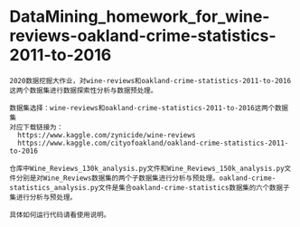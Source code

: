 # DataMining_homework_for_wine-reviews-oakland-crime-statistics-2011-to-2016
    2020数据挖掘大作业，对wine-reviews和oakland-crime-statistics-2011-to-2016这两个数据集进行数据探索性分析与数据预处理。

    数据集选择：wine-reviews和oakland-crime-statistics-2011-to-2016这两个数据集
    对应下载链接为：
      https://www.kaggle.com/zynicide/wine-reviews
      https://www.kaggle.com/cityofoakland/oakland-crime-statistics-2011-to-2016

    仓库中Wine_Reviews_130k_analysis.py文件和Wine_Reviews_150k_analysis.py文件分别是对Wine_Reviews数据集的两个子数据集进行分析与预处理。oakland-crime-statistics_analysis.py文件是集合oakland-crime-statistics数据集的六个数据子集进行分析与预处理。

    具体如何运行代码请看使用说明。
